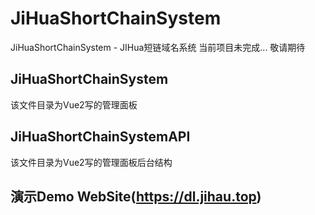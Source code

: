 # JiHuaShortChainSystem
JiHuaShortChainSystem - JIHua短链域名系统
当前项目未完成... 敬请期待
## JiHuaShortChainSystem
该文件目录为Vue2写的管理面板

## JiHuaShortChainSystemAPI
该文件目录为Vue2写的管理面板后台结构

## 演示Demo WebSite(https://dl.jihau.top)
